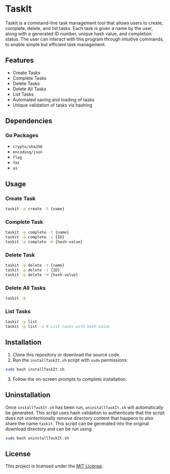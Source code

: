 # TaskIt
TaskIt is a command-line task management tool that allows users to create, complete, delete, and list tasks. Each task is given a name by the user, along with a generated ID number, unique hash value, and completion status. The user can interact with this program through intuitive commands, to enable simple but efficient task management.

## Features
- Create Tasks
- Complete Tasks
- Delete Tasks 
- Delete All Tasks
- List Tasks
- Automated saving and loading of tasks
- Unique validation of tasks via hashing

## Dependencies
### Go Packages
- `crypto/sha256`
- `encoding/json`
- `flag`
- `fmt`
- `os`

## Usage
### Create Task
```bash
taskit -p create -t {name}
```

### Complete Task
```bash
taskit -p complete -t {name}
taskit -p complete -i {ID}
taskit -p complete -H {hash-value}
```

### Delete Task
```bash
taskit -p delete -t {name}
taskit -p delete -i {ID}
taskit -p delete -H {hash-value}
```

### Delete All Tasks
```bash
taskit -D
```

### List Tasks
```bash
taskit -p list
taskit -p list -s # List tasks with hash value
```

## Installation
1. Clone this repository or download the source code.
2. Run the `installTaskIt.sh` script with `sudo` permissions:
```bash
sudo bash installTaskIt.sh
```
3. Follow the on-screen prompts to complete installation.

## Uninstallation
Once `installTaskIt.sh` has been run, `uninstallTaskIt.sh` will automatically be generated. This script uses hash validation to authenticate that the script does not unintentionally remove directory content that happens to also share the name `taskit`. This script can be generated into the original download directory and can be run using:
```bash
sudo bash uninstallTaskIt.sh
```
## License
This project is licensed under the [MIT License](LICENSE).
